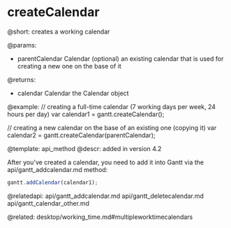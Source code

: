 createCalendar
=============


@short:
	creates a working calendar

@params:

* parentCalendar			Calendar			(optional) an existing calendar that is used for creating a new one on the base of it		

@returns: 
- calendar		Calendar		the Calendar object



@example:
// creating a full-time calendar (7 working days per week, 24 hours per day)
var calendar1 = gantt.createCalendar();

// creating a new calendar on the base of an existing one (copying it)
var calendar2 = gantt.createCalendar(parentCalendar);



@template:	api_method
@descr:
added in version 4.2

After you've created a calendar, you need to add it into Gantt via the api/gantt_addcalendar.md method:

~~~js
gantt.addCalendar(calendar1);
~~~


@relatedapi:
api/gantt_addcalendar.md
api/gantt_deletecalendar.md
api/gantt_calendar_other.md

@related:
desktop/working_time.md#multipleworktimecalendars
